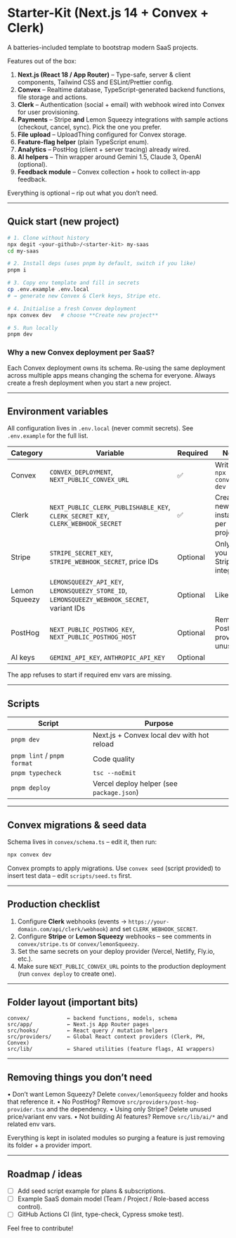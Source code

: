# Starter-Kit (Next.js 14 + Convex + Clerk)

A batteries-included template to bootstrap modern SaaS projects.

Features out of the box:

1. **Next.js (React 18 / App Router)** – Type-safe, server & client components, Tailwind CSS and ESLint/Prettier config.
2. **Convex** – Realtime database, TypeScript-generated backend functions, file storage and actions.
3. **Clerk** – Authentication (social + email) with webhook wired into Convex for user provisioning.
4. **Payments** – Stripe **and** Lemon Squeezy integrations with sample actions (checkout, cancel, sync).  Pick the one you prefer.
5. **File upload** – UploadThing configured for Convex storage.
6. **Feature-flag helper** (plain TypeScript enum).
7. **Analytics** – PostHog (client + server tracing) already wired.
8. **AI helpers** – Thin wrapper around Gemini 1.5, Claude 3, OpenAI (optional).
9. **Feedback module** – Convex collection + hook to collect in-app feedback.

Everything is optional – rip out what you don’t need.

---

## Quick start (new project)

```bash
# 1. Clone without history
npx degit <your-github>/<starter-kit> my-saas
cd my-saas

# 2. Install deps (uses pnpm by default, switch if you like)
pnpm i

# 3. Copy env template and fill in secrets
cp .env.example .env.local
# → generate new Convex & Clerk keys, Stripe etc.

# 4. Initialise a fresh Convex deployment
npx convex dev   # choose **Create new project**

# 5. Run locally
pnpm dev
```

### Why a new Convex deployment per SaaS?
Each Convex deployment owns its schema.  Re-using the same deployment across multiple apps means changing the schema for everyone.  Always create a fresh deployment when you start a new project.

---

## Environment variables
All configuration lives in `.env.local` (never commit secrets).  See `.env.example` for the full list.

| Category | Variable | Required | Notes |
| -------- | -------- | -------- | ----- |
| Convex   | `CONVEX_DEPLOYMENT`, `NEXT_PUBLIC_CONVEX_URL` | ✅ | Written by `npx convex dev` |
| Clerk    | `NEXT_PUBLIC_CLERK_PUBLISHABLE_KEY`, `CLERK_SECRET_KEY`, `CLERK_WEBHOOK_SECRET` | ✅ | Create new Clerk instance per project |
| Stripe   | `STRIPE_SECRET_KEY`, `STRIPE_WEBHOOK_SECRET`, price IDs | Optional | Only if you keep Stripe integration |
| Lemon Squeezy | `LEMONSQUEEZY_API_KEY`, `LEMONSQUEEZY_STORE_ID`, `LEMONSQUEEZY_WEBHOOK_SECRET`, variant IDs | Optional | Likewise |
| PostHog  | `NEXT_PUBLIC_POSTHOG_KEY`, `NEXT_PUBLIC_POSTHOG_HOST` | Optional | Remove PostHog provider if unused |
| AI keys  | `GEMINI_API_KEY`, `ANTHROPIC_API_KEY` | Optional |

The app refuses to start if required env vars are missing.

---

## Scripts

| Script | Purpose |
| ------ | ------- |
| `pnpm dev` | Next.js + Convex local dev with hot reload |
| `pnpm lint` / `pnpm format` | Code quality |
| `pnpm typecheck` | `tsc --noEmit` |
| `pnpm deploy` | Vercel deploy helper (see `package.json`) |

---

## Convex migrations & seed data
Schema lives in `convex/schema.ts` – edit it, then run:

```bash
npx convex dev
```

Convex prompts to apply migrations.  Use `convex seed` (script provided) to insert test data – edit `scripts/seed.ts` first.

---

## Production checklist

1. Configure **Clerk** webhooks (events → `https://your-domain.com/api/clerk/webhook`) and set `CLERK_WEBHOOK_SECRET`.
2. Configure **Stripe** or **Lemon Squeezy** webhooks – see comments in `convex/stripe.ts` or `convex/lemonSqueezy`.
3. Set the same secrets on your deploy provider (Vercel, Netlify, Fly.io, etc.).
4. Make sure `NEXT_PUBLIC_CONVEX_URL` points to the production deployment (run `convex deploy` to create one).

---

## Folder layout (important bits)

```
convex/            ← backend functions, models, schema
src/app/           ← Next.js App Router pages
src/hooks/         ← React query / mutation helpers
src/providers/     ← Global React context providers (Clerk, PH, Convex)
src/lib/           ← Shared utilities (feature flags, AI wrappers)
```

---

## Removing things you don’t need

• Don’t want Lemon Squeezy?  Delete `convex/lemonSqueezy` folder and hooks that reference it.
• No PostHog?  Remove `src/providers/post-hog-provider.tsx` and the dependency.
• Using only Stripe?  Delete unused price/variant env vars.
• Not building AI features?  Remove `src/lib/ai/*` and related env vars.

Everything is kept in isolated modules so purging a feature is just removing its folder + a provider import.

---

## Roadmap / ideas

- [ ] Add seed script example for plans & subscriptions.
- [ ] Example SaaS domain model (Team / Project / Role-based access control).
- [ ] GitHub Actions CI (lint, type-check, Cypress smoke test).

Feel free to contribute!
